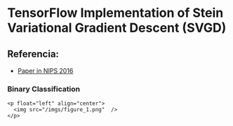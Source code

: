 # TensorFlow Implementation of Stein Variational Gradient Descent (SVGD)

## Referencia:
-	[Paper in NIPS 2016](https://arxiv.org/abs/1608.04471)


### Binary Classification
	<p float="left" align="center">
      <img src="/imgs/figure_1.png"  />
    </p>
